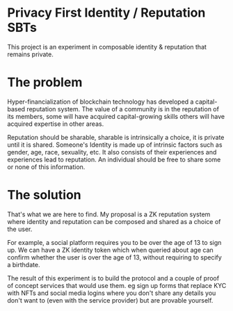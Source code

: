 # Privacy First Identity / Reputation SBTs

This project is an experiment in composable identity & reputation that remains private.

# The problem
Hyper-financialization of blockchain technology has developed a capital-based reputation system. The value of a community is in the reputation of its members, some will have acquired capital-growing skills others will have acquired expertise in other areas.

Reputation should be sharable, sharable is intrinsically a choice, it is private until it is shared. Someone's Identity is made up of intrinsic factors such as gender, age, race, sexuality, etc. It also consists of their experiences and experiences lead to reputation. An individual should be free to share some or none of this information.

# The solution
That's what we are here to find.
My proposal is a ZK reputation system where identity and reputation can be composed and shared as a choice of the user.

For example, a social platform requires you to be over the age of 13 to sign up. We can have a ZK identity token which when queried about age can confirm whether the user is over the age of 13, without requiring to specify a birthdate.

The result of this experiment is to build the protocol and a couple of proof of concept services that would use them. eg sign up forms that replace KYC with NFTs and social media logins where you don't share any details you don't want to (even with the service provider) but are provable yourself.
